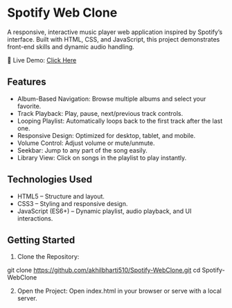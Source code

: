 # Spotify Web Clone

A responsive, interactive music player web application inspired by Spotify’s interface. Built with HTML, CSS, and JavaScript, this project demonstrates front-end skills and dynamic audio handling.

🔗 Live Demo: [Click Here](https://akhilbharti510.github.io/Spotify-WebClone/)

## Features

- Album-Based Navigation: Browse multiple albums and select your favorite.
- Track Playback: Play, pause, next/previous track controls.
- Looping Playlist: Automatically loops back to the first track after the last one.
- Responsive Design: Optimized for desktop, tablet, and mobile.
- Volume Control: Adjust volume or mute/unmute.
- Seekbar: Jump to any part of the song easily.
- Library View: Click on songs in the playlist to play instantly.

## Technologies Used

- HTML5 – Structure and layout.
- CSS3 – Styling and responsive design.
- JavaScript (ES6+) – Dynamic playlist, audio playback, and UI interactions.

## Getting Started

1. Clone the Repository:

git clone https://github.com/akhilbharti510/Spotify-WebClone.git
cd Spotify-WebClone

2. Open the Project:
Open index.html in your browser or serve with a local server.

